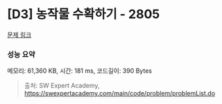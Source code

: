 # [D3] 농작물 수확하기 - 2805 

[문제 링크](https://swexpertacademy.com/main/code/problem/problemDetail.do?contestProbId=AV7GLXqKAWYDFAXB) 

### 성능 요약

메모리: 61,360 KB, 시간: 181 ms, 코드길이: 390 Bytes



> 출처: SW Expert Academy, https://swexpertacademy.com/main/code/problem/problemList.do